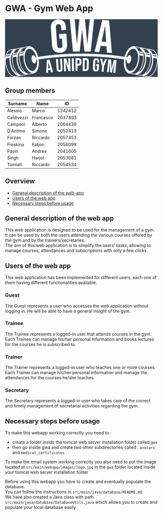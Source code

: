 # GWA - Gym Web App

![Alt text](./src/main/webapp/images/GWA_logo.svg?raw=true)

## Group members
| Surname      | Name          | ID            |
| ------------ | ------------- | ------------- |
| Alessio      | Marco         | 1242412       |
| Caldivezzi   | Francesco     | 2037893       |
| Campeol      | Alberto       | 2064439       |
| D'Antimo      | Simone        | 2052413       |
| Forzan       | Riccardo      | 2057453       |
| Freskina     | Fatjon        | 2056098       |
| Pasin        | Andrea        | 2041605       |
| Singh        | Harjot        | 2053081       |
| Tumiati      | Riccardo      | 2054534       |


## Overview
* [General description of the web-app](#general-description-of-the-web-app)
* [Users of the web app](#users-of-the-web-app)
* [Necessary steps before usage](#necessary-steps-before-usage)

## <a name="general-description-of-the-web-app"></a> General description of the web app 
This web application is designed to be used for the management of a gym. It can be used by both the users attending the various courses offered by the gym and by the trainers/secretaries.<br />
The aim of this web application is to simplify the users' tasks, allowing to manage courses, attendances and subscriptions with only a few clicks.

## <a name="users-of-the-web-app"></a> Users of the web app
This web application has been implemented for different users, each one of them having different functionalities available.
### Guest
The Guest represents a user who accesses the web application without logging in. He will be able to have a general insight of the gym.
### Trainee
The Trainee represents a logged-in user that attends courses in the gym. Each Trainee can manage his/her personal information and books lectures for the courses he is subscribed to.
### Trainer
The Trainer represents a logged-in user who teaches one or more courses. Each Trainer can manage his/her personal information and manage the attendances for the courses he/she teaches.
### Secretary
The Secretary represents a logged-in user who takes care of the correct and timely management of secretarial activities regarding the gym.

## <a name="necessary-steps-before-usage"></a>Necessary steps before usage
To make this webapp working correctly you need to :
- create a folder inside the tomcat web server installation folder called `gwa`
- then go inside gwa and create two other subdirectories called : `avatars` and `medical_certificates`

To make the email system working correctly you also need to put the image
located at `src/main/webapp/images/logo.jpg` in the `gwa` folder located inside your tomcat web server installation folder

Before using this webapp you have to create and eventually populate the database.<br />
You can follow the instructions in `src/main/java/database/README.md`.<br />
We have also created a Java class with path `src/main/java/database/DataBaseUtils.java` which allows you to create and populate your local database easily.
 
